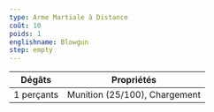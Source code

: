 ```yaml
---
type: Arme Martiale à Distance
coût: 10
poids: 1
englishname: Blowgun
step: empty
---
```


| Dégâts     | Propriétés                    |
| ---------- | ----------------------------- |
| 1 perçants | Munition (25/100), Chargement |
